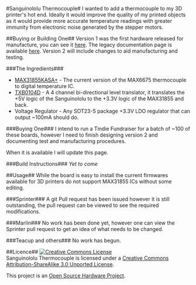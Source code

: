 #Sanguinololu Thermocouple#
I wanted to add a thermocouple to my 3D printer's hot end. Ideally it would improve the quality of my printed objects as it would provide more accurate temperature readings with greater immunity from electronic noise generated by the stepper motors.

<!---Current GitHub project page at: http://pinski1.github.io/SanguinololuThermocouple (In theory)-->

##Buying or Building One##
Version 1 was the first hardware released for manufacture, you can see it [here](https://github.com/pinski1/SanguinololuThermocouple/commit/2f19cecab5cc36e65c2b1bc9324b2c51e95554b9). The legacy documentation page is available [here](https://wiki.london.hackspace.org.uk/view/Project:Sanguinololu_Thermocouple). Version 2 will include changes to aid manufacturing and testing.

###The Ingredients###
* [MAX31855KASA+](http://www.maximintegrated.com/datasheet/index.mvp/id/7273) - The current version of the MAX6675 thermocouple to digital temperature IC.
* [TXB0104D](http://www.ti.com/product/txb0104) - A 4 channel bi-directional level translator, it translates the +5V logic of the Sanguinololu to the +3.3V logic of the MAX31855 and back.
* Voltage Regulator - Any SOT23-5 package +3.3V LDO regulator that can output ~100mA should do.

###Buying One###
I intend to run a Tindie Fundraiser for a batch of ~100 of these boards, however I need to finish designing version 2 and documenting test and manufacturing procedures.

When it is available I will update this page.

###Build Instructions###
_Yet to come_

##Usage##
While the board is easy to install <!---include installation pictures--> the current firmwares available for 3D printers do not support MAX31855 ICs without some editing.

###Sprinter###
A git Pull request has been issued however it is still outstanding, the pull request can be viewed to see the required modifications.

###Marlin###
No work has been done yet, however one can view the Sprinter pull request to get an idea of what needs to be changed.

###Teacup and others###
No work has begun.

##Licence##
<a rel="license" href="http://creativecommons.org/licenses/by-sa/3.0/deed.en_US"><img alt="Creative Commons License" style="border-width:0" src="http://i.creativecommons.org/l/by-sa/3.0/88x31.png" /></a><br /><span xmlns:dct="http://purl.org/dc/terms/" property="dct:title">Sanguinololu Thermocouple</span> is licensed under a <a rel="license" href="http://creativecommons.org/licenses/by-sa/3.0/deed.en_US">Creative Commons Attribution-ShareAlike 3.0 Unported License</a>.

This project is an [Open Source Hardware Project](http://www.oshwa.org/definition/).
